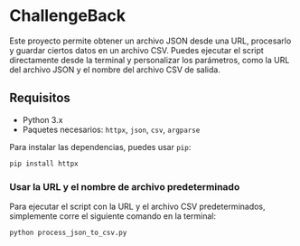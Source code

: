 # ChallengeBack

Este proyecto permite obtener un archivo JSON desde una URL, procesarlo y guardar ciertos datos en un archivo CSV. Puedes ejecutar el script directamente desde la terminal y personalizar los parámetros, como la URL del archivo JSON y el nombre del archivo CSV de salida.

## Requisitos

- Python 3.x
- Paquetes necesarios: `httpx`, `json`, `csv`, `argparse`

Para instalar las dependencias, puedes usar `pip`:

```bash
pip install httpx

```

### Usar la URL y el nombre de archivo predeterminado
Para ejecutar el script con la URL y el archivo CSV predeterminados, simplemente corre el siguiente comando en la terminal:
```bash
python process_json_to_csv.py


```



